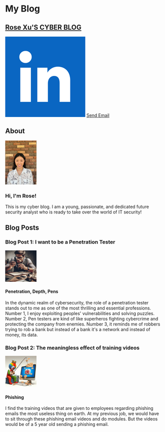 # My Blog

## [Rose Xu'S CYBER BLOG](https://www.linkedin.com/)
[![LinkedIn logo](./images/LINKEDINIMAGE.png)](https://www.linkedin.com/)
[Send Email](mailto:aaggarwal@2u.com)

## About
<img src="./images/IMG_9585.jpg" width="100"/>

### Hi, I'm Rose!
This is my cyber blog. I am a young, passionate, and dedicated future security analyst who is ready to take over the world of IT security!

## Blog Posts

### Blog Post 1: I want to be a Penetration Tester
<img src="./images/TheRealistPenTester.webp" width="100"/>

#### Penetration, Depth, Pens
In the dynamic realm of cybersecurity, the role of a penetration tester stands out to me as one of the most thrilling and essential professions. Number 1, I enjoy exploiting peoples' vulnerabilities and solving puzzles. Number 2, Pen testers are kind of like superheros fighting cybercrime and protecting the company from enemies. Number 3, it reminds me of robbers trying to rob a bank but instead of a bank it's a network and instead of money, its data.

### Blog Post 2: The meaningless effect of training videos
<img src="./images/Designer.png" width="100"/>

#### Phishing
I find the training videos that are given to employees regarding phishing emails the most useless thing on earth. At my previous job, we would have to sit through these phishing email videos and do modules. But the videos would be of a 5 year old sending a phishing email.
